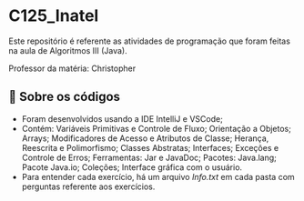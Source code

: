# C125_Inatel

Este repositório é referente as atividades de programação que foram feitas na aula de Algoritmos III (Java).
<p>Professor da matéria: Christopher

## 📁 Sobre os códigos
- Foram desenvolvidos usando a IDE IntelliJ e VSCode;
- Contém: Variáveis Primitivas e Controle de Fluxo; Orientação a Objetos; Arrays; Modificadores de Acesso e Atributos de Classe; Herança, Reescrita e Polimorfismo; Classes Abstratas; Interfaces; Exceções e Controle de Erros; Ferramentas: Jar e JavaDoc; Pacotes: Java.lang; Pacote Java.io; Coleções; Interface gráfica com o usuário.
- Para entender cada exercício, há um arquivo *Info.txt* em cada pasta com perguntas referente aos exercícios.

